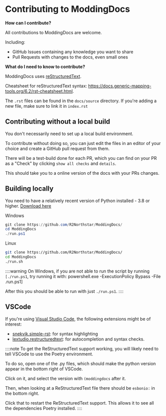 # Contributing to ModdingDocs

**How can I contribute?**

All contributions to ModdingDocs are welcome.

Including:

-   GitHub Issues containing any knowledge you want to share
-   Pull Requests with changes to the docs, even small ones

**What do I need to know to contribute?**

ModdingDocs uses
[reStructuredText](https://en.wikipedia.org/wiki/ReStructuredText).

Cheatsheet for reStructuredText syntax:
https://docs.generic-mapping-tools.org/6.2/rst-cheatsheet.html.

The `.rst` files can be found in the `docs/source` directory. If you\'re
adding a new file, make sure to link it in `index.rst`

## Contributing without a local build

You don\'t necessarily need to set up a local build environment.

To contribute without doing so, you can just edit the files in an editor
of your choice and create a GitHub pull request from them.

There will be a test-build done for each PR, which you can find on your
PR as a \"Check\" by clicking `show all checks` and `details`.

This should take you to a online version of the docs with your PRs
changes.

## Building locally

You need to have a relatively recent version of Python installed - 3.8
or higher. [Download here](https://www.python.org/downloads/)

Windows

``` powershell
git clone https://github.com/R2Northstar/ModdingDocs/
cd ModdingDocs
./run.ps1
```

Linux

``` bash
git clone https://github.com/R2Northstar/ModdingDocs/
cd ModdingDocs
./run.sh
```
::::warning
On Windows, if you are not able to run the script by running
`[./run.ps1`, try running it with: 
    powershell.exe -ExecutionPolicy Bypass -File .run.ps1]

    

After this you should be able to run with just `./run.ps1`.
::::

## VSCode

If you\'re using [Visual Studio Code](https://code.visualstudio.com/),
the following extensions might be of interest:

-   [snekvik.simple-rst](https://marketplace.visualstudio.com/items?itemName=trond-snekvik.simple-rst):
    for syntax highlighting
-   [lextudio.restructuredtext](https://marketplace.visualstudio.com/items?itemName=lextudio.restructuredtext):
    for autocompletion and syntax checks.

::::note
To get the ReStructuredText support working, you will likely need to
tell VSCode to use the Poetry environment.

To do so, open one of the .py files, which should make the python
version appear in the bottom right of VSCode.

Click on it, and select the version with `(moddingdocs` after it.

Then, when looking at a ReStructuredText file there should be `esbonio:`
in the bottom right.

Click that to restart the ReStructuredText support. This allows it to
see all the dependencies Poetry installed.
::::
